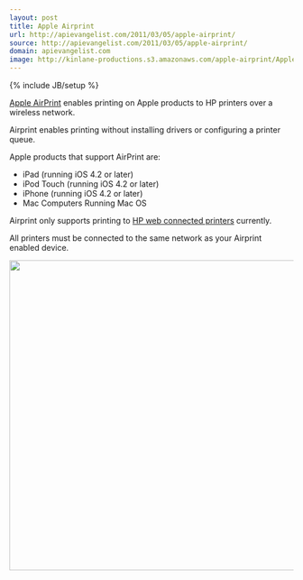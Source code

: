 ```yaml
---
layout: post
title: Apple Airprint
url: http://apievangelist.com/2011/03/05/apple-airprint/
source: http://apievangelist.com/2011/03/05/apple-airprint/
domain: apievangelist.com
image: http://kinlane-productions.s3.amazonaws.com/apple-airprint/Apple-Airprint-Overview.png
---
```

{% include JB/setup %}<p><a title="Apple Airprint" href="http://support.apple.com/kb/ht4356">Apple AirPrint</a> enables printing on Apple products to HP printers over a wireless network.<p></p>
Airprint enables printing without installing drivers or configuring a printer queue.<p></p>
Apple products that support AirPrint are:
<ul class="mainlist">
	<li>iPad (running iOS 4.2 or later)</li>
	<li>iPod Touch (running iOS 4.2 or later)</li>
	<li>iPhone (running iOS 4.2 or later)</li>
	<li>Mac Computers Running Mac OS</li>
</ul>
Airprint only supports printing to <a title="HP Web Connected Printers" href="http://h30495.www3.hp.com/about/printers">HP web connected printers</a> currently.<p></p>
All printers must be connected to the same network as your Airprint enabled device.<p></p>
<a href="http://kinlane-productions.s3.amazonaws.com/apple-airprint/Apple-Airprint-Overview.pn" target="_blank">
<img class="aligncenter" src="http://kinlane-productions.s3.amazonaws.com/apple-airprint/Apple-Airprint-Overview.png" alt="" width="550" />
</a>
</p>
